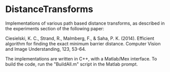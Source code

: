 # DistanceTransforms
Implementations of various path based distance transforms, as described in the experiments section of the following paper:

Ciesielski, K. C., Strand, R., Malmberg, F., & Saha, P. K. (2014). 
Efficient algorithm for finding the exact minimum barrier distance. 
Computer Vision and Image Understanding, 123, 53-64.

The implementations are written in C++, with a Matlab/Mex interface. To build the code, run the "BuildAll.m" script in the Matlab prompt. 
